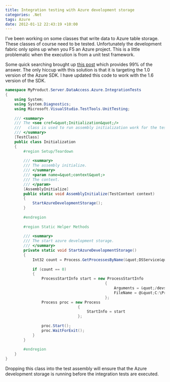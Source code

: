```yaml
---
title: Integration testing with Azure development storage
categories: .Net
tags: Azure
date: 2012-01-12 22:43:19 +10:00
---
```


I’ve been working on some classes that write data to Azure table storage. These classes of course need to be tested. Unfortunately the development fabric only spins up when you F5 an Azure project. This is a little problematic when the execution is from a unit test framework.

Some quick searching brought up [this post][0] which provides 99% of the answer. The only hiccup with this solution is that it is targeting the 1.0 version of the Azure SDK. I have updated this code to work with the 1.6 version of the SDK.

<!--more-->

```csharp
namespace MyProduct.Server.DataAccess.Azure.IntegrationTests
{
    using System;
    using System.Diagnostics;
    using Microsoft.VisualStudio.TestTools.UnitTesting;
    
    /// <summary>
    /// The <see cref=&quot;Initialization&quot;/>
    ///   class is used to run assembly initialization work for the test assembly.
    /// </summary>
    [TestClass]
    public class Initialization
    {
        #region Setup/Teardown
    
        /// <summary>
        /// The assembly initialize.
        /// </summary>
        /// <param name=&quot;context&quot;>
        /// The context.
        /// </param>
        [AssemblyInitialize]
        public static void AssemblyInitialize(TestContext context)
        {
            StartAzureDevelopmentStorage();
        }
    
        #endregion
    
        #region Static Helper Methods
    
        /// <summary>
        /// The start azure development storage.
        /// </summary>
        private static void StartAzureDevelopmentStorage()
        {
            Int32 count = Process.GetProcessesByName(&quot;DSService&quot;).Length;
    
            if (count == 0)
            {
                ProcessStartInfo start = new ProcessStartInfo
                                            {
                                                Arguments = &quot;/devstore:start&quot;,
                                                FileName = @&quot;C:\Program Files\Windows Azure Emulator\emulator\csrun.exe&quot;
                                            };
                Process proc = new Process
                                {
                                    StartInfo = start
                                };
    
                proc.Start();
                proc.WaitForExit();
            }
        }
    
        #endregion
    }
}
```

Dropping this class into the test assembly will ensure that the Azure development storage is running before the integration tests are executed.

[0]: http://searchwindevelopment.techtarget.com/tip/Use-Azure-development-storage-from-unit-tests
